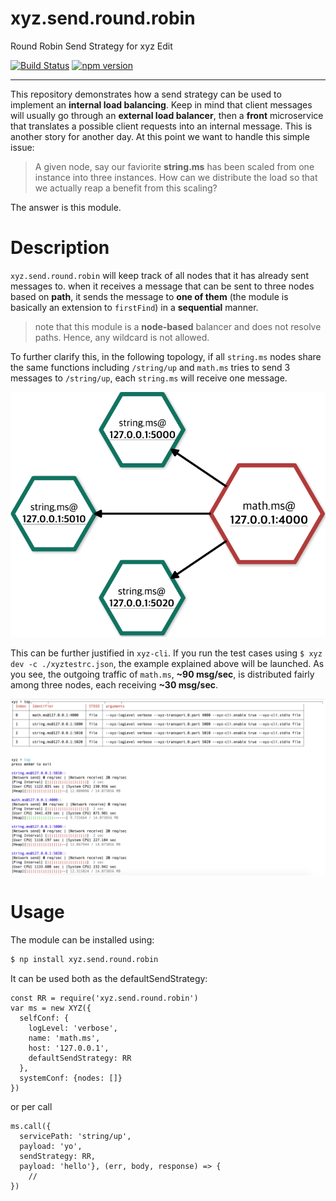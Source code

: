 # xyz.send.round.robin
Round Robin Send Strategy for xyz Edit

[![Build Status](https://travis-ci.org/node-xyz/xyz.send.round.robin.svg?branch=master)](https://travis-ci.org/node-xyz/xyz.send.round.robin) [![npm version](https://badge.fury.io/js/xyz.send.round.robin.svg)](https://badge.fury.io/js/xyz.send.round.robin)

---

This repository demonstrates how a send strategy can be used to implement an **internal load balancing**. Keep in mind that client messages will usually go through an **external load balancer**, then a **front** microservice that translates a possible client requests into an internal message. This is another story for another day. At this point we want to handle this simple issue:

> A given node, say our faviorite **string.ms** has been scaled from one instance into three instances. How can we distribute the load so that we actually reap a benefit from this scaling?

The answer is this module.

# Description

`xyz.send.round.robin` will keep track of all nodes that it has already sent messages to. when it receives a message that can be sent to three nodes based on **path**, it sends the message to **one of them** (the module is basically an extension to `firstFind`) in a **sequential** manner.

> note that this module is a **node-based** balancer and does not resolve paths. Hence, any wildcard is not allowed.

To further clarify this, in the following topology, if all `string.ms` nodes share the same functions including `/string/up` and `math.ms` tries to send 3 messages to `/string/up`, each `string.ms` will receive one message.

![](https://github.com/node-xyz/xyz.send.round.robin/blob/master/media/2.png?raw=true)

This can be further justified in `xyz-cli`. If you run the test cases using `$ xyz dev -c ./xyztestrc.json`, the example explained above will be launched. As you see, the outgoing traffic of `math.ms`, **~90 msg/sec**, is distributed fairly among three nodes, each receiving **~30 msg/sec**.

![example](https://github.com/node-xyz/xyz.send.round.robin/blob/master/media/1.png?raw=true)


# Usage

The module can be installed using:

```bash
$ np install xyz.send.round.robin
```

It can be used both as the defaultSendStrategy:

```
const RR = require('xyz.send.round.robin')
var ms = new XYZ({
  selfConf: {
    logLevel: 'verbose',
    name: 'math.ms',
    host: '127.0.0.1',
    defaultSendStrategy: RR
  },
  systemConf: {nodes: []}
})

```

or per call

```
ms.call({
  servicePath: 'string/up',
  payload: 'yo',
  sendStrategy: RR,
  payload: 'hello'}, (err, body, response) => {
    //
})
```
